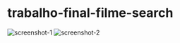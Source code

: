 # trabalho-final-filme-search
![screenshot-1](https://user-images.githubusercontent.com/93000317/206451873-05206f4e-e0ad-4006-b418-7c748e244eeb.png)
![screenshot-2](https://user-images.githubusercontent.com/93000317/206451877-557dc73e-9bd5-4e02-a829-32eea3506435.png)
